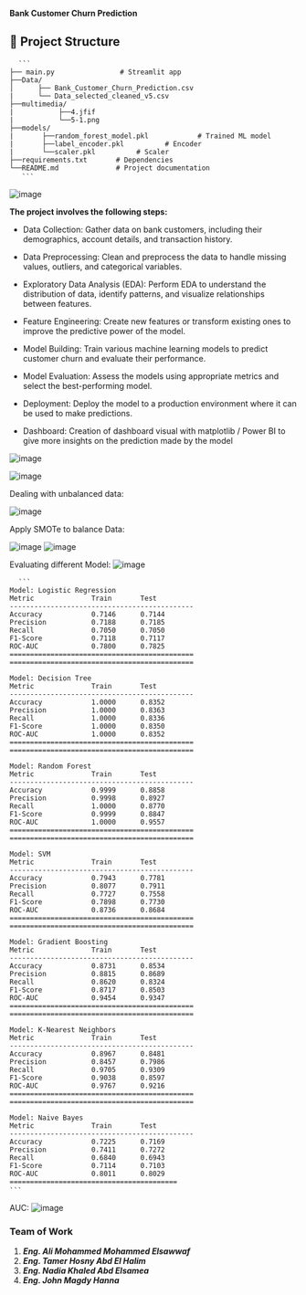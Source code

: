 **Bank Customer Churn Prediction**

## 📂 Project Structure
<pre> <code> ``` 
├── main.py                # Streamlit app
├──Data/
│      ├── Bank_Customer_Churn_Prediction.csv
|      └── Data_selected_cleaned_v5.csv
├──multimedia/
|           ├──4.jfif
|           └──5-1.png
├──models/
|       ├──random_forest_model.pkl            # Trained ML model
|       ├──label_encoder.pkl          # Encoder
|       └──scaler.pkl          # Scaler
├──requirements.txt       # Dependencies
└──README.md              # Project documentation
   ``` </code> </pre>


![image](https://github.com/user-attachments/assets/bf017cd9-dcbf-4860-947d-aa8aa7d77366)

**The project involves the following steps:**
- Data Collection: Gather data on bank customers, including their demographics, account details, and transaction history.

- Data Preprocessing: Clean and preprocess the data to handle missing values, outliers, and categorical variables.

- Exploratory Data Analysis (EDA): Perform EDA to understand the distribution of data, identify patterns, and visualize relationships between features.

- Feature Engineering: Create new features or transform existing ones to improve the predictive power of the model.

- Model Building: Train various machine learning models to predict customer churn and evaluate their performance.

- Model Evaluation: Assess the models using appropriate metrics and select the best-performing model.

- Deployment: Deploy the model to a production environment where it can be used to make predictions.

- Dashboard: Creation of dashboard visual with matplotlib / Power BI to give more insights on the prediction made by the model

![image](https://github.com/user-attachments/assets/7b88a7db-5045-4be2-accb-e1e8946aba2a)

![image](https://github.com/user-attachments/assets/6567de66-1b5f-40ec-a051-733e61c3af12)

Dealing with unbalanced data:

![image](https://github.com/user-attachments/assets/d1cdb697-a051-4547-9320-d7ca26fcadfa)

Apply SMOTe to balance Data:

![image](https://github.com/user-attachments/assets/ebe7f0a3-3efc-4f4d-8296-811d55819f62)
![image](https://github.com/user-attachments/assets/1d3de216-d9cf-4337-9864-6c0314a698fc)

Evaluating different Model:
![image](https://github.com/user-attachments/assets/36c2226b-fd22-45c9-9ccc-121a981b0db1)

<pre> <code> ``` 
Model: Logistic Regression
Metric              Train       Test
---------------------------------------------
Accuracy            0.7146      0.7144
Precision           0.7188      0.7185
Recall              0.7050      0.7050
F1-Score            0.7118      0.7117
ROC-AUC             0.7800      0.7825
=============================================
=============================================

Model: Decision Tree
Metric              Train       Test
---------------------------------------------
Accuracy            1.0000      0.8352
Precision           1.0000      0.8363
Recall              1.0000      0.8336
F1-Score            1.0000      0.8350
ROC-AUC             1.0000      0.8352
=============================================
=============================================

Model: Random Forest
Metric              Train       Test
---------------------------------------------
Accuracy            0.9999      0.8858
Precision           0.9998      0.8927
Recall              1.0000      0.8770
F1-Score            0.9999      0.8847
ROC-AUC             1.0000      0.9557
=============================================
=============================================

Model: SVM
Metric              Train       Test
---------------------------------------------
Accuracy            0.7943      0.7781
Precision           0.8077      0.7911
Recall              0.7727      0.7558
F1-Score            0.7898      0.7730
ROC-AUC             0.8736      0.8684
=============================================
=============================================

Model: Gradient Boosting
Metric              Train       Test
---------------------------------------------
Accuracy            0.8731      0.8534
Precision           0.8815      0.8689
Recall              0.8620      0.8324
F1-Score            0.8717      0.8503
ROC-AUC             0.9454      0.9347
=============================================
=============================================

Model: K-Nearest Neighbors
Metric              Train       Test
---------------------------------------------
Accuracy            0.8967      0.8481
Precision           0.8457      0.7986
Recall              0.9705      0.9309
F1-Score            0.9038      0.8597
ROC-AUC             0.9767      0.9216
=============================================
=============================================

Model: Naive Bayes
Metric              Train       Test
---------------------------------------------
Accuracy            0.7225      0.7169
Precision           0.7411      0.7272
Recall              0.6840      0.6943
F1-Score            0.7114      0.7103
ROC-AUC             0.8011      0.8029
=========================================
``` </code> </pre>

AUC:
![image](https://github.com/user-attachments/assets/11a17aa6-331e-46ad-bd71-c5e9aab4232b)


### **Team of Work**
1. ***Eng. Ali Mohammed Mohammed Elsawwaf***
2. ***Eng. Tamer Hosny Abd El Halim***
3. ***Eng. Nadia Khaled Abd Elsamea***
4. ***Eng. John Magdy Hanna***